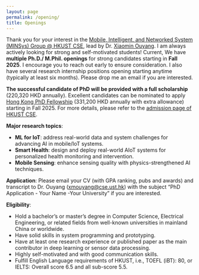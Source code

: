 ```yaml
---
layout: page
permalink: /opening/
title: Openings
---
```


Thank you for your interest in the [Mobile, Intelligent, and Networked System (MINSys) Group @ HKUST CSE](https://kurt232.github.io/Team/), lead by Dr. [Xiaomin Ouyang](https://xmouyang.github.io/). I am always actively looking for strong and self-motivated students! Current, We have **multiple Ph.D./ M.Phil. openings** for strong candidates starting in **Fall 2025**. I encourage you to reach out early to ensure consideration. I also have several research internship positions opening starting anytime (typically at least six months). Please drop me an email if you are interested.



**The successful candidate of PhD will be provided with a full scholarship** (220,320 HKD annually). Excellent candidates can be nominated to apply [Hong Kong PhD Fellowship](https://fytgs.hkust.edu.hk/scholarships/hong-kong-phd-fellowship-scheme) (331,200 HKD annually with extra allowance) starting in Fall 2025. For more details, please refer to the [admission page of HKUST CSE](https://cse.hkust.edu.hk/pg/admissions/).

**Major research topics**:
- **ML for IoT**: address real-world data and system challenges for advancing AI in mobile/IoT systems.
- **Smart Health**: design and deploy real-world AIoT systems for personalized health monitoring and intervention.
- **Mobile Sensing**: enhance sensing quality with physics-strengthened AI techniques.

**Application**: Please email your CV (with GPA ranking, pubs and awards) and transcript to Dr. Ouyang (<a href="mailto:xmouyang@cse.ust.hk">xmouyang@cse.ust.hk</a>) with the subject “PhD Application - Your Name -Your University” if you are interested.

**Eligibility**:
- Hold a bachelor’s or master’s degree in Computer Science, Electrical Engineering, or related fields from well-known universities in mainland China or worldwide.
- Have solid skills in system programming and prototyping.
- Have at least one research experience or published paper as the main contributor in deep learning or sensor data processing.
- Highly self-motivated and with good communication skills.
- Fulfill English Language requirements of HKUST, i.e., TOEFL (iBT): 80, or IELTS: Overall score 6.5 and all sub-score 5.5. 

<!--
**About HKUST and the Advisor**: HKUST is one of the leading research universities in Asia. In 2022, HKUST is ranked 40th in the QS World University Rankings, and the CSE department of HKUST is ranked 1st in Hong Kong in Computer Science. Dr. Xiaomin Ouyang is currently a postdoc scholar at UCLA and will join HKUST CSE in Fall 2024. She obtained her Ph.D. from The Chinese University of Hong Kong in 2023. Her work has been published at top venues in mobile and IoT systems, including ACM MobiCom, MobiSys, and SenSys. Dr. Ouyang received **ACM MobiSys Best Paper Award, ACM SIGBED China Outstanding Doctoral Dissertation Award, and was named one of EECS Rising Stars** in 2023.-->
